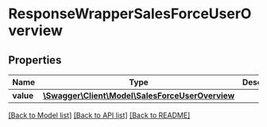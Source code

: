 # ResponseWrapperSalesForceUserOverview

## Properties
Name | Type | Description | Notes
------------ | ------------- | ------------- | -------------
**value** | [**\Swagger\Client\Model\SalesForceUserOverview**](SalesForceUserOverview.md) |  | [optional] 

[[Back to Model list]](../README.md#documentation-for-models) [[Back to API list]](../README.md#documentation-for-api-endpoints) [[Back to README]](../README.md)


